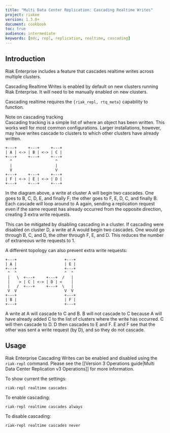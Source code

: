 ```yaml
---
title: "Multi Data Center Replication: Cascading Realtime Writes"
project: riakee
version: 1.3.0+
document: cookbook
toc: true
audience: intermediate
keywords: [mdc, repl, replication, realtime, cascading]
---
```


## Introduction

Riak Enterprise includes a feature that cascades realtime writes across
multiple clusters.

Cascading Realtime Writes is enabled by default on new clusters running
Riak Enterprise. It will need to be manually enabled on new clusters.

Cascading realtime requires the `{riak_repl, rtq_meta}` capability to
function.

<div class="note">
<div class="title">Note on cascading tracking</div>
Cascading tracking is a simple list of where an object has been written.
This works well for most common configurations. Larger installations,
however, may have writes cascade to clusters to which other clusters
have already written.
</div>


```
+---+     +---+     +---+
| A | <-> | B | <-> | C |
+---+     +---+     +---+
  ^                   ^
  |                   |
  V                   V
+---+     +---+     +---+
| F | <-> | E | <-> | D |
+---+     +---+     +---+
```

In the diagram above, a write at cluster A will begin two cascades. One
goes to B, C, D, E, and finally F; the other goes to F, E, D, C, and
finally B. Each cascade will loop around to A again, sending a
replication request even if the same request has already occurred from
the opposite direction, creating 3 extra write requests.

This can be mitigated by disabling cascading in a cluster. If cascading
were disabled on cluster D, a write at A would begin two cascades. One
would go through B, C, and D, the other through F, E, and D. This
reduces the number of extraneous write requests to 1.

A different topology can also prevent extra write requests:

```
+---+                     +---+
| A |                     | E |
+---+                     +---+
 ^  ^                     ^  ^
 |   \  +---+     +---+  /   |
 |    > | C | <-> | D | <    |
 |   /  +---+     +---+  \   |
 V  V                     V  V
+---+                     +---+
| B |                     | F |
+---+                     +---+
```

A write at A will cascade to C and B. B will not cascade to C because
A will have already added C to the list of clusters where the write has
occurred. C will then cascade to D. D then cascades to E and F. E and F
see that the other was sent a write request (by D), and so they do not
cascade.

## Usage

Riak Enterprise Cascading Writes can be enabled and disabled using the
`riak-repl` command. Please see the [[Version 3 Operations guide|Multi
Data Center Replication v3 Operations]] for more information.

To show current the settings:

`riak-repl realtime cascades`

To enable cascading:

`riak-repl realtime cascades always`

To disable cascading:

`riak-repl realtime cascades never`

